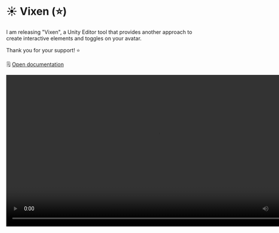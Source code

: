 ﻿# ☀️ Vixen (⭐)

I am releasing "Vixen", a Unity Editor tool that provides another approach to create interactive elements and toggles on your avatar.

Thank you for your support! ⭐

🗒️ [Open documentation](/docs/products/vixen)

<video controls width="816">
    <source src={'https://downscale.srv.hai-vr.dev/assets/docs/2023-10-21-p0-vixen-demo-f.mp4' ?? require('./img/2023-10-21-p0-vixen-demo-f.mp4').default}/>
</video>
